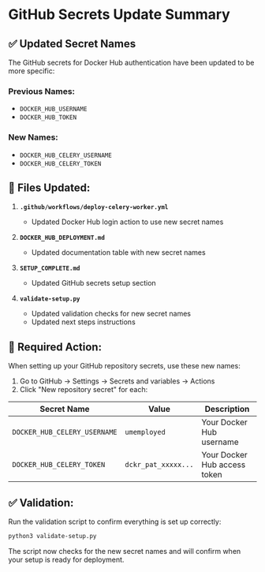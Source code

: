 # GitHub Secrets Update Summary

## ✅ Updated Secret Names

The GitHub secrets for Docker Hub authentication have been updated to be more specific:

### Previous Names:
- `DOCKER_HUB_USERNAME`
- `DOCKER_HUB_TOKEN`

### New Names:
- `DOCKER_HUB_CELERY_USERNAME`
- `DOCKER_HUB_CELERY_TOKEN`

## 📁 Files Updated:

1. **`.github/workflows/deploy-celery-worker.yml`**
   - Updated Docker Hub login action to use new secret names

2. **`DOCKER_HUB_DEPLOYMENT.md`**
   - Updated documentation table with new secret names

3. **`SETUP_COMPLETE.md`**
   - Updated GitHub secrets setup section

4. **`validate-setup.py`**
   - Updated validation checks for new secret names
   - Updated next steps instructions

## 🔧 Required Action:

When setting up your GitHub repository secrets, use these new names:

1. Go to GitHub → Settings → Secrets and variables → Actions
2. Click "New repository secret" for each:

| Secret Name | Value | Description |
|-------------|-------|-------------|
| `DOCKER_HUB_CELERY_USERNAME` | `umemployed` | Your Docker Hub username |
| `DOCKER_HUB_CELERY_TOKEN` | `dckr_pat_xxxxx...` | Your Docker Hub access token |

## ✅ Validation:

Run the validation script to confirm everything is set up correctly:
```bash
python3 validate-setup.py
```

The script now checks for the new secret names and will confirm when your setup is ready for deployment.
